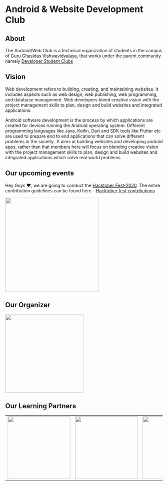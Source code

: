 # Android & Website Development Club

## About
The Android/Web Club is a technical organization of students in the campus of [Guru Ghasidas Vishwavidyalaya](http://www.ggu.ac.in/), that works under the parent community namely
[Developer Student Clubs](https://dsc.community.dev/guru-ghasidas-vishwavidyalaya/)

## Vision
Web development refers to building, creating, and  maintaining websites. It includes aspects such as web design, web publishing, web programming, and database management. 
Web developers blend creative vision with the project management skills to plan, design and build websites and integrated applications. 


Android software development is the process by which applications are created for devices running the Android operating system. Different programming languages 
like Java, Kotlin, Dart and SDK tools like Flutter etc are used to prepare end to end applications that can solve different problems in the society. 
It aims at building websites and developing android apps, rather than that members here will focus on blending creative vision with the project management skills 
to plan, design and build websites and integrated applications which solve real world problems.
 
## Our upcoming events
Hey Guys ❤, we are going to conduct the [Hacktober Fest-2020](https://hacktoberfest.digitalocean.com/). The entire contribution guidelines can be found here - [Hacktober fest contributions](https://github.com/Developer-Student-Clubs-GGV/Android-Web-Club/blob/master/Hacktober%20Fest%202020/CONTRIBUTIONS.md)

<img src="https://github.com/Developer-Student-Clubs-GGV/Competitive-Programming-Club-Projects/blob/master/Assets/hacktober%20Dockship%20%F0%9F%92%AF.png" height="300">

## Our Organizer
<img src="https://media-exp1.licdn.com/dms/image/C4D1BAQFHuo-adR1tcQ/company-background_10000/0?e=1601262000&v=beta&t=Qu_uA7sFdqmnhZpcpIXkIiWMMWWbsEorFarRcQ3uqF8" height="250">

## Our Learning Partners
<table>
<tr>
<td>
<img src="https://media-exp1.licdn.com/dms/image/C4D0BAQFFmtfFop9WTw/company-logo_200_200/0?e=1609372800&v=beta&t=cdpEj0WmHulOnAfb01I4ZB17hGQdbiVN__U3eNfGnjc" height="200">
</td>
<td>
<img src="https://media-exp1.licdn.com/dms/image/C4D0BAQG_6AAWfonRSg/company-logo_200_200/0?e=1609372800&v=beta&t=_R0yS98v4bXvcO-o8rgqy0YFK5YGVI3tQem9LMaWn9k" height="200">
</td>
<td>
<img src="https://media-exp1.licdn.com/dms/image/C4D0BAQEqb_FhnYHCfw/company-logo_200_200/0?e=1609372800&v=beta&t=BVgBlHmN5X5tNJkYM5DVUbxPbGJL336M4FYFHMidIBk" height="200">
</td>
</tr>
</table>

